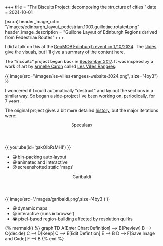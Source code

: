 +++
title = "The Biscuits Project: decomposing the structure of cities "
date = 2024-10-01

[extra]
header_image_url = "/images/edinburgh_layout_pedestrian.1000.guillotine.rotated.png"
header_image_description = "Guillone Layout of Edinburgh Regions derived from Pedestrian Routes"
+++

I did a talk on this at the <a href="https://thegeomob.com/post/oct-1st-2024-geomobedi-details">GeoMOB Edinburgh event on 1/10/2024</a>. The <a href="/slides/2024_Geomob_Oct_Presentation.pdf">slides</a> give the visuals, but I'll give a summary of the content here.

The "Biscuits" project began back in [September 2017](https://github.com/mikemoraned/biscuits?tab=readme-ov-file#september-2017). It was inspired by a work of art by [Armelle Caron](https://www.armellecaron.fr) called [Les Villes Rangees](https://www.armellecaron.fr/works/les-villes-rangees/):

{{ image(src="/images/les-villes-rangees-website-2024.png", size="4by3") }}



I wondered if I could automatically "destruct" and lay out the sections in a similar way. So began a side-project I've been working on, periodically, for 7 years.

The original project gives a bit more detailed [history](https://github.com/mikemoraned/biscuits?tab=readme-ov-file#biscuits), but the major iterations were:

<div class="grid">
    <div class="cell">
        <div class="card">
            <header class="card-header">
                <p class="card-header-title">Speculaas</p>
            </header>
            <div class="card-image">
                {{ youtube(id='gakOIbRsMHI') }}
            </div>
            <div class="card-content">
                <div class="content is-size-5">
                    <ul>
                        <li>😀 bin-packing auto-layout</li>
                        <li>😀 animated and interactive</li>
                        <li>😞 screenshotted static 'maps'</li>
                    </ul>
                </div>
            </div>
        </div>
    </div>
    <div class="cell">
        <div class="card">
            <header class="card-header">
                <p class="card-header-title">Garibaldi</p>
            </header>
            <div class="card-image">
                {{ image(src='/images/garibaldi.png',size='4by3') }}
            </div>
            <div class="card-content">
                <div class="content is-size-5">
                    <ul>
                        <li>😀 dynamic maps</li>
                        <li>😀 interactive (runs in browser)</li>
                        <li>😭 pixel-based region-building affected by resolution quirks</li>
                    </ul>
                </div>
            </div>
        </div>
    </div>
</div>

{% mermaid() %}
graph TD
    A[Enter Chart Definition] --> B(Preview)
    B --> C{decide}
    C --> D[Keep]
    C --> E[Edit Definition]
    E --> B
    D --> F[Save Image and Code]
    F --> B
{% end %}